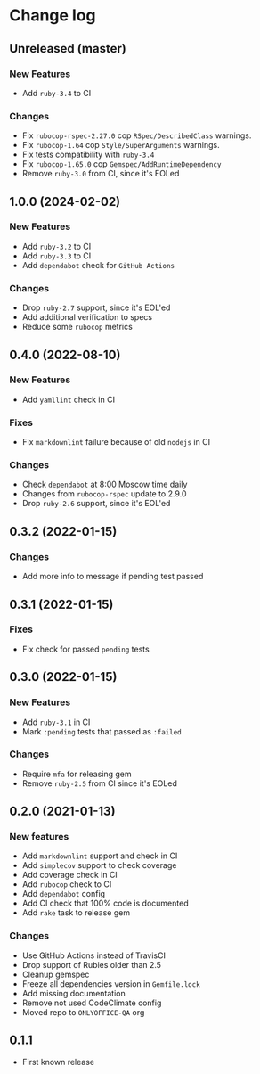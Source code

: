 # Change log

## Unreleased (master)

### New Features

* Add `ruby-3.4` to CI

### Changes

* Fix `rubocop-rspec-2.27.0` cop `RSpec/DescribedClass` warnings.
* Fix `rubocop-1.64` cop `Style/SuperArguments` warnings.
* Fix tests compatibility with `ruby-3.4`
* Fix `rubocop-1.65.0` cop `Gemspec/AddRuntimeDependency`
* Remove `ruby-3.0` from CI, since it's EOLed

## 1.0.0 (2024-02-02)

### New Features

* Add `ruby-3.2` to CI
* Add `ruby-3.3` to CI
* Add `dependabot` check for `GitHub Actions`

### Changes

* Drop `ruby-2.7` support, since it's EOL'ed
* Add additional verification to specs
* Reduce some `rubocop` metrics

## 0.4.0 (2022-08-10)

### New Features

* Add `yamllint` check in CI

### Fixes

* Fix `markdownlint` failure because of old `nodejs` in CI

### Changes

* Check `dependabot` at 8:00 Moscow time daily
* Changes from `rubocop-rspec` update to 2.9.0
* Drop `ruby-2.6` support, since it's EOL'ed

## 0.3.2 (2022-01-15)

### Changes

* Add more info to message if pending test passed

## 0.3.1 (2022-01-15)

### Fixes

* Fix check for passed `pending` tests

## 0.3.0 (2022-01-15)

### New Features

* Add `ruby-3.1` in CI
* Mark `:pending` tests that passed as `:failed`

### Changes

* Require `mfa` for releasing gem
* Remove `ruby-2.5` from CI since it's EOLed

## 0.2.0 (2021-01-13)

### New features

* Add `markdownlint` support and check in CI
* Add `simplecov` support to check coverage
* Add coverage check in CI
* Add `rubocop` check to CI
* Add `dependabot` config
* Add CI check that 100% code is documented
* Add `rake` task to release gem

### Changes

* Use GitHub Actions instead of TravisCI
* Drop support of Rubies older than 2.5
* Cleanup gemspec
* Freeze all dependencies version in `Gemfile.lock`
* Add missing documentation
* Remove not used CodeClimate config
* Moved repo to `ONLYOFFICE-QA` org

## 0.1.1

* First known release
